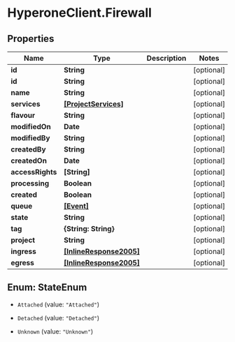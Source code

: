 # HyperoneClient.Firewall

## Properties

Name | Type | Description | Notes
------------ | ------------- | ------------- | -------------
**id** | **String** |  | [optional] 
**id** | **String** |  | [optional] 
**name** | **String** |  | [optional] 
**services** | [**[ProjectServices]**](ProjectServices.md) |  | [optional] 
**flavour** | **String** |  | [optional] 
**modifiedOn** | **Date** |  | [optional] 
**modifiedBy** | **String** |  | [optional] 
**createdBy** | **String** |  | [optional] 
**createdOn** | **Date** |  | [optional] 
**accessRights** | **[String]** |  | [optional] 
**processing** | **Boolean** |  | [optional] 
**created** | **Boolean** |  | [optional] 
**queue** | [**[Event]**](Event.md) |  | [optional] 
**state** | **String** |  | [optional] 
**tag** | **{String: String}** |  | [optional] 
**project** | **String** |  | [optional] 
**ingress** | [**[InlineResponse2005]**](InlineResponse2005.md) |  | [optional] 
**egress** | [**[InlineResponse2005]**](InlineResponse2005.md) |  | [optional] 



## Enum: StateEnum


* `Attached` (value: `"Attached"`)

* `Detached` (value: `"Detached"`)

* `Unknown` (value: `"Unknown"`)




